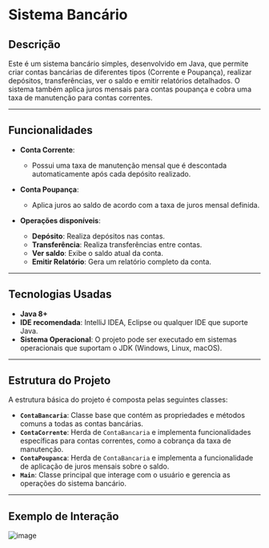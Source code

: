 # Sistema Bancário

## Descrição

Este é um sistema bancário simples, desenvolvido em Java, que permite criar contas bancárias de diferentes tipos (Corrente e Poupança), realizar depósitos, transferências, ver o saldo e emitir relatórios detalhados. O sistema também aplica juros mensais para contas poupança e cobra uma taxa de manutenção para contas correntes.

---

## Funcionalidades

- **Conta Corrente**: 
  - Possui uma taxa de manutenção mensal que é descontada automaticamente após cada depósito realizado.
  
- **Conta Poupança**: 
  - Aplica juros ao saldo de acordo com a taxa de juros mensal definida.

- **Operações disponíveis**:
  - **Depósito**: Realiza depósitos nas contas.
  - **Transferência**: Realiza transferências entre contas.
  - **Ver saldo**: Exibe o saldo atual da conta.
  - **Emitir Relatório**: Gera um relatório completo da conta.

---

## Tecnologias Usadas

- **Java 8+**
- **IDE recomendada**: IntelliJ IDEA, Eclipse ou qualquer IDE que suporte Java.
- **Sistema Operacional**: O projeto pode ser executado em sistemas operacionais que suportam o JDK (Windows, Linux, macOS).

---

## Estrutura do Projeto

A estrutura básica do projeto é composta pelas seguintes classes:

- **`ContaBancaria`**: Classe base que contém as propriedades e métodos comuns a todas as contas bancárias.
- **`ContaCorrente`**: Herda de `ContaBancaria` e implementa funcionalidades específicas para contas correntes, como a cobrança da taxa de manutenção.
- **`ContaPoupanca`**: Herda de `ContaBancaria` e implementa a funcionalidade de aplicação de juros mensais sobre o saldo.
- **`Main`**: Classe principal que interage com o usuário e gerencia as operações do sistema bancário.

---

## Exemplo de Interação


![image](https://github.com/user-attachments/assets/2d616053-c7b5-4dbe-88c5-2db31f19c2fa)



